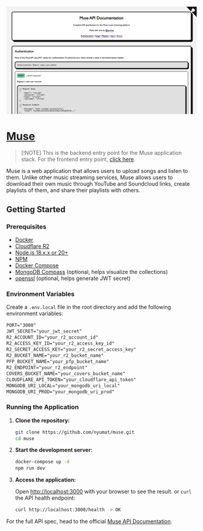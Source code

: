![API Docs Preview](/public/og.png)

# [Muse](https://museisfun.fly.dev)

> [!NOTE] This is the backend entry point for the Muse application stack. For the frontend entry point, [click here](/app/README.md).

Muse is a web application that allows users to upload songs and listen to them. Unlike other music streaming services, Muse allows users to download their own music through YouTube and Soundcloud links, create playlists of them, and share their playlists with others.

## Getting Started

### Prerequisites

- [Docker](https://www.docker.com/)
- [Cloudflare R2](https://developers.cloudflare.com/r2/get-started/)
- [Node.js 18.x.x or 20+](https://nodejs.org/)
- [NPM](https://www.npmjs.com/)
- [Docker Compose](https://docs.docker.com/compose/)
- [MongoDB Compass](https://www.mongodb.com/try/download/compass) (optional, helps visualize the collections)
- [openssl](https://www.openssl.org/) (optional, helps generate JWT secret)

### Environment Variables

Create a `.env.local` file in the root directory and add the following environment variables:

```env
PORT="3000"
JWT_SECRET="your_jwt_secret"
R2_ACCOUNT_ID="your_r2_account_id"
R2_ACCESS_KEY_ID="your_r2_access_key_id"
R2_SECRET_ACCESS_KEY="your_r2_secret_access_key"
R2_BUCKET_NAME="your_r2_bucket_name"
PFP_BUCKET_NAME="your_pfp_bucket_name"
R2_ENDPOINT="your_r2_endpoint"
COVERS_BUCKET_NAME="your_covers_bucket_name"
CLOUDFLARE_API_TOKEN="your_cloudflare_api_token"
MONGODB_URI_LOCAL="your_mongodb_uri_local"
MONGODB_URI_PROD="your_mongodb_uri_prod"
```

### Running the Application

1. **Clone the repository:**

    ```bash
    git clone https://github.com/nyumat/muse.git
    cd muse
    ```

2. **Start the development server:**

    ```bash
    docker-compose up -d
    npm run dev
    ```

3. **Access the application:**

    Open [http://localhost:3000](http://localhost:3000) with your browser to see the result.
    or
    `curl` the API health endpoint:

    ```bash
    curl http://localhost:3000/health -> OK
    ```


For the full API spec, head to the official [Muse API Documentation](https://museisfun.fly.dev).
